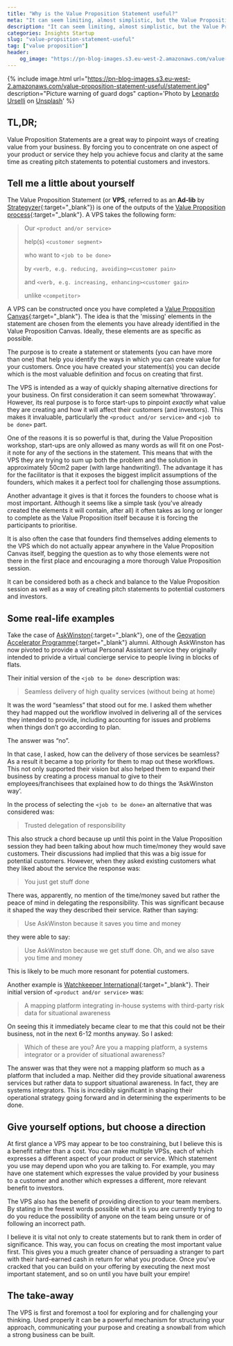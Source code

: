 ```yaml
---
title: "Why is the Value Proposition Statement useful?"
meta: "It can seem limiting, almost simplistic, but the Value Proposition Statement can be very useful in concentrating the mind and achieving clarity."
description: "It can seem limiting, almost simplistic, but the Value Proposition Statement can be very useful in concentrating the mind and achieving clarity."
categories: Insights Startup
slug: "value-propsition-statement-useful"
tag: ["value proposition"]
header:
    og_image: "https://pn-blog-images.s3.eu-west-2.amazonaws.com/value-proposition-statement-useful/statement.jpg"
---
```


{% include image.html url="https://pn-blog-images.s3.eu-west-2.amazonaws.com/value-proposition-statement-useful/statement.jpg" description="Picture warning of guard dogs" caption='<span>Photo by <a href="https://unsplash.com/@leourselli?utm_source=unsplash&amp;utm_medium=referral&amp;utm_content=creditCopyText">Leonardo Urselli</a> on <a href="https://unsplash.com/s/photos/text?utm_source=unsplash&amp;utm_medium=referral&amp;utm_content=creditCopyText">Unsplash</a></span>' %}

## TL,DR;

Value Proposition Statements are a great way to pinpoint ways of creating value from your business. By forcing you to concentrate on one aspect of your product or service they help you achieve focus and clarity at the same time as creating pitch statements to potential customers and investors.

## Tell me a little about yourself

The Value Proposition Statement (or **VPS**, referred to as an **Ad-lib** by [Strategyzer](https://www.strategyzer.com/){:target="_blank"}) is one of the outputs of the [Value Proposition process](https://www.strategyzer.com/canvas/value-proposition-canvas){:target="_blank"}.
A VPS takes the following form:

> Our `<product and/or service>`
>
> help(s) `<customer segment>`
>
> who want to `<job to be done>`
>
> by `<verb, e.g. reducing, avoiding><customer pain>`
>
> and `<verb, e.g. increasing, enhancing><customer gain>`
>
> unlike `<competitor>`

A VPS can be constructed once you have completed a [Value Proposition Canvas][vp-canvas]{:target="_blank"}. The idea is that the 'missing' elements in the statement are chosen from the elements you have already identified in the Value Proposition Canvas. Ideally, these elements are as specific as possible.

The purpose is to create a statement or statements (you can have more than one) that help you identify the ways in which you can create value for your customers. Once you have created your statement(s) you can decide which is the most valuable definition and focus on creating that first.

The VPS is intended as a way of quickly shaping alternative directions for your business.  On first consideration it can seem somewhat ‘throwaway’.  However, its real purpose is to force start-ups to pinpoint *exactly* what value they are creating and how it will affect their customers (and investors).  This makes it invaluable, particularly the `<product and/or service>` and `<job to be done>` part.

One of the reasons it is so powerful is that, during the Value Proposition workshop, start-ups are only allowed as many words as will fit on one Post-it note for any of the sections in the statement.  This means that with the VPS they are trying to sum up both the problem and the solution in approximately 50cm2 paper (with large handwriting!).  The advantage it has for the facilitator is that it exposes the biggest implicit assumptions of the founders, which makes it a perfect tool for challenging those assumptions.

Another advantage it gives is that it forces the founders to choose what is most important.  Although it seems like a simple task (you've already created the elements it will contain, after all) it often takes as long or longer to complete as the Value Proposition itself because it is forcing the participants to prioritise.

It is also often the case that founders find themselves adding elements to the VPS which do not actually appear anywhere in the Value Proposition Canvas itself, begging the question as to why those elements were not there in the first place and encouraging a more thorough Value Proposition session.

It can be considered both as a check and balance to the Value Proposition session as well as a way of creating pitch statements to potential customers and investors.

## Some real-life examples

Take the case of [AskWinston][askwinston]{:target="_blank"}, one of the [Geovation Accelerator Programme][geovation]{:target="_blank"} alumni.  Although AskWinston has now pivoted to provide a virtual Personal Assistant service they originally intended to privide a virtual concierge service to people living in blocks of flats.

Their initial version of the `<job to be done>` description was:

> Seamless delivery of high quality services (without being at home)

It was the word “seamless” that stood out for me.  I asked them whether they had mapped out the workflow involved in delivering all of the services they intended to provide, including accounting for issues and problems when things don’t go according to plan.

The answer was “no”.

In that case, I asked, how can the delivery of those services be seamless?  As a result it became a top priority for them to map out these workflows.  This not only supported their vision but also helped them to expand their business by creating a process manual to give to their employees/franchisees that explained how to do things the ‘AskWinston way’.

In the process of selecting the `<job to be done>` an alternative that was considered was:

> Trusted delegation of responsibility

This also struck a chord because up until this point in the Value Proposition session they had been talking about how much time/money they would save customers.  Their discussions had implied that this was a big issue for potential customers.  However, when they asked existing customers what they liked about the service the response was:

> You just get stuff done

There was, apparently, no mention of the time/money saved but rather the peace of mind in delegating the responsibility.  This was significant because it shaped the way they described their service.  Rather than saying:

> Use AskWinston because it saves you time and money

they were able to say:

> Use AskWinston because we get stuff done.  Oh, and we also save you time and money
 
This is likely to be much more resonant for potential customers.

Another example is [Watchkeeper International][watchkeeper]{:target="_blank"}.  Their initial version of `<product and/or service>` was:

> A mapping platform integrating in-house systems with third-party risk data for situational awareness

On seeing this it immediately became clear to me that this could not be their business, not in the next 6-12 months anyway.  So I asked:

> Which of these are you? Are you a mapping platform, a systems integrator or a provider of situational awareness?

The answer was that they were not a mapping platform so much as a platform that included a map.  Neither did they provide situational awareness services but rather data to support situational awareness.  In fact, they are systems integrators.  This is incredibly significant in shaping their operational strategy going forward and in determining the experiments to be done.

## Give yourself options, but choose a direction

At first glance a VPS may appear to be too constraining, but I believe this is a benefit rather than a cost.  You can make multiple VPSs, each of which expresses a different aspect of your product or service. Which statement you use may depend upon who you are talking to.  For example, you may have one statement which expresses the value provided by your business to a customer and another which expresses a different, more relevant benefit to investors.

The VPS also has the benefit of providing direction to your team members. By stating in the fewest words possible what it is you are currently trying to do you reduce the possibility of anyone on the team being unsure or of following an incorrect path. 

I believe it is vital not only to create statements but to rank them in order of significance.  This way, you can focus on creating the most important value first. This gives you a much greater chance of persuading a stranger to part with their hard-earned cash in return for what you produce.  Once you've cracked that you can build on your offering by executing the next most important statement, and so on until you have built your empire!

## The take-away

The VPS is first and foremost a tool for exploring and for challenging your thinking. Used properly it can be a powerful mechanism for structuring your approach, communicating your purpose and creating a snowball from which a strong business can be built.

 [vp-canvas]: https://paulnebel.io/insights/startup/what-value-proposition-for/
 [askwinston]: https://askwinston.io/
 [geovation]: https://geovation.uk/accelerator/
 [watchkeeper]: https://www.watchkeeperintl.com/
 [stormwatch]: https://www.watchkeeperintl.com/stormwatch

